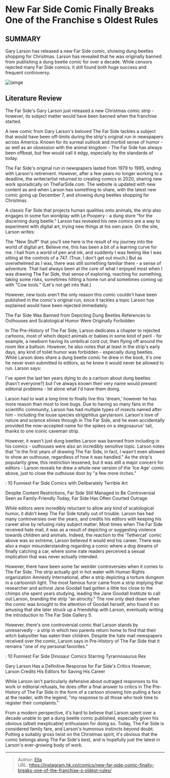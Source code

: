# New Far Side Comic Finally Breaks One of the Franchise s Oldest Rules


## SUMMARY 



  Gary Larson has released a new Far Side comic, showing dung beetles shopping for Christmas.   Larson has revealed that he was originally banned from publishing a dung beetle comic for over a decade.   While censors rejected many Far Side comics, it still found both huge success and frequent controversy.  

![iamge](https://static1.srcdn.com/wordpress/wp-content/uploads/2023/12/gary-larson-s-the-far-side-cow-on-background-of-newspaper-2.jpg)

## Literature Review

The Far Side&#39;s Gary Larson just released a new Christmas comic strip - however, its subject matter would have been banned when the franchise started.




A new comic from Gary Larson&#39;s beloved The Far Side tackles a subject that would have been off-limits during the strip&#39;s original run in newspapers across America. Known for its surreal outlook and morbid sense of humor - as well as an obsession with the animal kingdom - The Far Side has always been offbeat, but few would call it edgy, especially by the standards of today.




The Far Side&#39;s original run in newspapers lasted from 1979 to 1995, ending with Larson&#39;s retirement. However, after a few years no longer working to a deadline, the writer/artist returned to creating comics in 2020, sharing new work sporadically on TheFarSide.com. The website is updated with new content as and when Larson has something to share, with the latest new comic going up December 7, and showing dung beetles shopping for Christmas.

          

A classic Far Side that projects human qualities onto animals, the strip also engages in some fun wordplay with Le Poopery - a dung store &#34;for the discerning dung beetle.&#34; Larson has revealed his new comics are a way to experiment with digital art, trying new things at his own pace. On the site, Larson writes:





The &#34;New Stuff&#34; that you&#39;ll see here is the result of my journey into the world of digital art. Believe me, this has been a bit of a learning curve for me. I hail from a world of pen and ink, and suddenly I was feeling like I was sitting at the controls of a 747. (True, I don&#39;t get out much.) But as overwhelmed as I was, there was still something familiar there - a sense of adventure. That had always been at the core of what I enjoyed most when I was drawing The Far Side, that sense of exploring, reaching for something, taking some risks, sometimes hitting a home run and sometimes coming up with &#34;Cow tools.&#34; (Let&#39;s not get into that.)


However, new tools aren&#39;t the only reason this comic couldn&#39;t have been published in the comic&#39;s original run, since it tackles a topic Larson has explained would have been rejected immediately.


 The Far Side Was Banned from Depicting Dung Beetles 
References to Outhouses and Scatological Humor Were Originally Forbidden
         




In The Pre-History of The Far Side, Larson dedicates a chapter to rejected cartoons, most of which depict animals or babies in some kind of peril - for example, a newborn having its umbilical cord cut, then flying off around the room like a balloon. However, he also notes that at least in the strip&#39;s early days, any kind of toilet humor was forbidden - especially dung beetles. While Larson does share a dung beetle comic he drew in the book, it&#39;s one he never even submitted to editors, as he knew it would never be allowed to run. Larson says:


I&#39;ve spent the last ten years dying to do a cartoon about dung beetles (hasn&#39;t everyone?) but I&#39;ve always known their very name would present editorial problems - let alone what I&#39;d have them doing.


Larson had to wait a long time to finally live this &#39;dream,&#39; however he has more reason than most to love bugs. Due to having so many fans in the scientific community, Larson has had multiple types of insects named after him - including the louse species strigiphilus garylarsoni. Larson&#39;s love of nature and science shines through in The Far Side, and he even accidentally provided the now-accepted name for the spikes on a stegosaurus&#39; tail, thanks to one iconic caveman strip.




However, it wasn&#39;t just dung beetles Larson was banned from including in his comics - outhouses were also an incredibly sensitive topic. Larson notes that &#34;in the first years of drawing The Far Side, in fact, I wasn&#39;t even allowed to show an outhouse, regardless of how it was handled.&#34; As the strip&#39;s popularity grew, this restriction lessened, but it was still a major concern for editors - Larson reveals he drew a whole new version of the &#39;Ice Age&#39; comic above, just to close the outhouse door by &#34;a few more inches.&#34;

 : 10 Funniest Far Side Comics with Deliberately Terrible Art



 Despite Content Restrictions, Far Side Still Managed to Be Controversial 
Seen as Family-Friendly Today, Far Side Has Often Courted Outrage
         

While editors were incredibly reluctant to allow any kind of scatological humor, it didn&#39;t keep The Far Side totally out of trouble. Larson has had many controversies over the years, and credits his editors with keeping his career alive by refusing risky subject matter. Most times when The Far Side received hate mail, it was as a result of depicting or suggesting violence towards children and animals. Indeed, the reaction to the &#39;Tethercat&#39; comic above was so extreme, Larson believed it would end his career. There was also a major misunderstanding regarding a comic where a dog dreams of finally catching a car, where some irate readers perceived a sexual implication that was never actually intended.




However, there have been some far weirder controversies when it comes to The Far Side. The strip actually got in hot water with Human Rights organization Amnesty International, after a strip depicting a torture dungeon in a cartoonish light. The most famous furor came from a strip implying that researcher and activist Jane Goodall had gotten a little too close to the chimps she spent years studying, leading the Jane Goodall Institute to call out Larson, branding the strip &#34;an atrocity.&#34; The row only died down when the comic was brought to the attention of Goodall herself, who found it so amusing that she later struck up a friendship with Larson, eventually writing the introduction to The Far Side Gallery 5.

However, there&#39;s one controversial comic that Larson stands by unreservedly - a strip in which two parents return home to find that their witch babysitter has eaten their children. Despite the hate mail newspapers received over the comic, Larson says in Pre-History of The Far Side that it remains &#34;one of my personal favorites.&#34;




 : 10 Funniest Far Side Dinosaur Comics Starring Tyrannosaurus Rex



 Gary Larson Has a Definitive Response for Far Side&#39;s Critics 
However, Larson Credits His Editors for Saving His Career
          

While Larson isn&#39;t particularly defensive about outraged responses to his work or editorial refusals, he does offer a final answer to critics in The Pre-History of The Far Side in the form of a cartoon showing him pulling a face at the reader, with the legend, &#34;my response to all those who took time to register their complaints.&#34; 

From a modern perspective, it&#39;s hard to believe that Larson spent over a decade unable to get a dung beetle comic published, especially given his obvious (albeit inexplicable) enthusiasm for doing so. Today, The Far Side is considered family fare, and Larson&#39;s humorous instincts beyond doubt. Putting a suitably gross twist on the Christmas spirit, it&#39;s obvious that the comic belongs along The Far Side&#39;s best, and is hopefully just the latest in Larson&#39;s ever-growing body of work.






---

> Author: [Ella](https://instagram.hk.cn/)  
> URL: https://instagram.hk.cn/comics/new-far-side-comic-finally-breaks-one-of-the-franchise-s-oldest-rules/  

